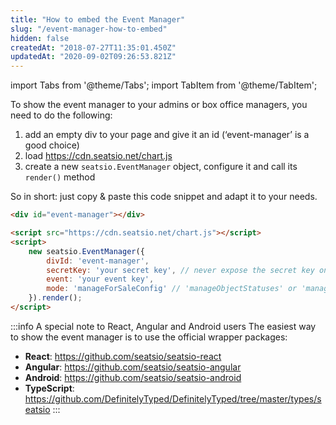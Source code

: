 ```yaml
---
title: "How to embed the Event Manager"
slug: "/event-manager-how-to-embed"
hidden: false
createdAt: "2018-07-27T11:35:01.450Z"
updatedAt: "2020-09-02T09:26:53.821Z"
---
```


import Tabs from '@theme/Tabs';
import TabItem from '@theme/TabItem';

To show the event manager to your admins or box office managers, you need to do the following:

1. add an empty div to your page and give it an id (‘event-manager’ is a good choice)
2. load https://cdn.seatsio.net/chart.js
3. create a new `seatsio.EventManager` object, configure it and call its `render()` method

So in short: just copy & paste this code snippet and adapt it to your needs.

```html
<div id="event-manager"></div>

<script src="https://cdn.seatsio.net/chart.js"></script>
<script>
    new seatsio.EventManager({
        divId: 'event-manager',
        secretKey: 'your secret key', // never expose the secret key on a public web page!
        event: 'your event key',
        mode: 'manageForSaleConfig' // 'manageObjectStatuses' or 'manageForSaleConfig'. More to follow.
    }).render();
</script>
```



:::info A special note to React, Angular and Android users
The easiest way to show the event manager is to use the official wrapper packages: 

* **React**: https://github.com/seatsio/seatsio-react
* **Angular**: https://github.com/seatsio/seatsio-angular
* **Android**: https://github.com/seatsio/seatsio-android
* **TypeScript**: https://github.com/DefinitelyTyped/DefinitelyTyped/tree/master/types/seatsio
:::

